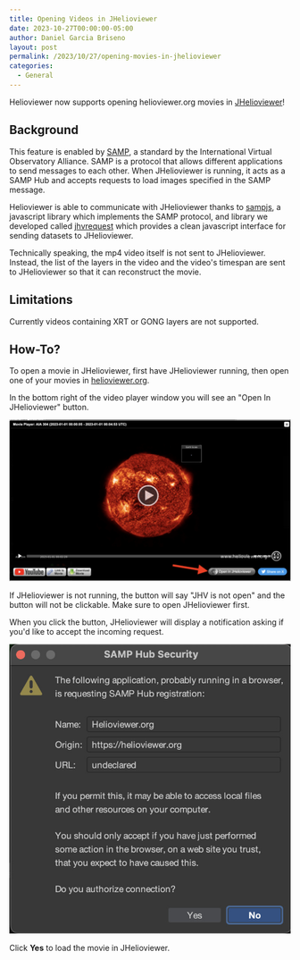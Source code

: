 ```yaml
---
title: Opening Videos in JHelioviewer
date: 2023-10-27T00:00:00-05:00
author: Daniel Garcia Briseno
layout: post
permalink: /2023/10/27/opening-movies-in-jhelioviewer
categories:
  - General
---
```


Helioviewer now supports opening helioviewer.org movies in [JHelioviewer](https://www.jhelioviewer.org/)!

## Background
This feature is enabled by [SAMP](https://www.ivoa.net/documents/SAMP/),
a standard by the International Virtual Observatory Alliance.
SAMP is a protocol that allows different applications to send messages to each other.
When JHelioviewer is running, it acts as a SAMP Hub and accepts requests to
load images specified in the SAMP message.

Helioviewer is able to communicate with JHelioviewer thanks to [sampjs](https://github.com/astrojs/sampjs),
a javascript library which implements the SAMP protocol, and library we developed called
[jhvrequest](https://www.npmjs.com/package/jhvrequest) which provides a clean
javascript interface for sending datasets to JHelioviewer.

Technically speaking, the mp4 video itself is not sent to JHelioviewer. Instead,
the list of the layers in the video and the video's timespan are sent to JHelioviewer
so that it can reconstruct the movie.

## Limitations
Currently videos containing XRT or GONG layers are not supported.

## How-To?
To open a movie in JHelioviewer, first have JHelioviewer running, then open one of your movies in [helioviewer.org](https://helioviewer.org).

In the bottom right of the video player window you will see an "Open In JHelioviewer" button.

![Video player window with JHelioviewer button](/images/uploads/2023/jhv-video.jpg)

If JHelioviewer is not running, the button will say "JHV is not open" and the button will not be clickable. Make sure to open JHelioviewer first.

When you click the button, JHelioviewer will display a notification asking if you'd like to accept the incoming request.

![SAMP Hub Security popup](/images/uploads/2023/security.jpg)

Click **Yes** to load the movie in JHelioviewer.
